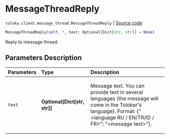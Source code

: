 # MessageThreadReply
`toloka.client.message_thread.MessageThreadReply` | [Source code](https://github.com/Toloka/toloka-kit/blob/v1.1.3/src/client/message_thread.py#L150)

```python
MessageThreadReply(self, *, text: Optional[Dict[str, str]] = None)
```

Reply to message thread.

## Parameters Description

| Parameters | Type | Description |
| :----------| :----| :-----------|
`text`|**Optional\[Dict\[str, str\]\]**|<p>Message text. You can provide text in several languages (the message will come in the Toloker&#x27;s language). Format: {&quot;&lt;language RU / EN/TR/ID / FR&gt;&quot;: &quot;&lt;message text&gt;&quot;}.</p>
